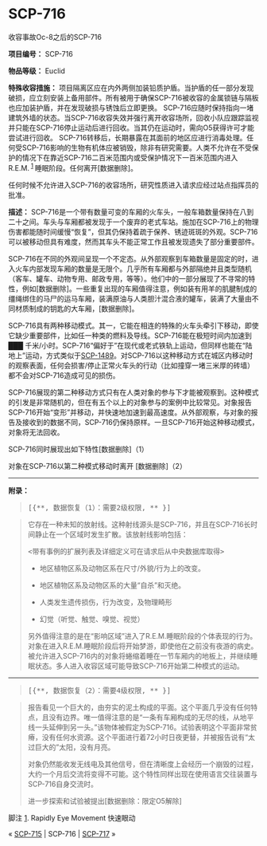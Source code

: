 # SCP-716
                        




收容事故Oc-8之后的SCP-716



**项目编号：** SCP-716

**物品等级：** Euclid

**特殊收容措施：** 项目隔离区应在内外两侧加装铅质护盾。当护盾的任一部分发现破损，应立刻安装上备用部件。所有被用于确保SCP-716被收容的金属锁链与隔板也应加装护盾，并在发现破损与锈蚀后立即更换。
SCP-716应随时保持指向一堵建筑外墙的状态。当SCP-716收容失效并强行离开收容场所，回收小队应跟踪监视并只能在SCP-716停止运动后进行回收。当其仍在运动时，需向O5获得许可才能尝试进行回收。
SCP-716转移后，长期暴露在其面前的地区应进行消毒处理。任何受SCP-716影响的生物有机体应被销毁，除非有研究需要。人类不允许在不受保护的情况下在靠近SCP-716二百米范围内或受保护情况下一百米范围内进入R.E.M.<sup class='footnoteref'>
 <a shape='rect' class='footnoteref' id='footnoteref-1' href='javascript:;' onclick='WIKIDOT.page.utils.scrollToReference(&apos;footnote-1&apos;)'>1</a>
</sup>睡眠阶段。任何离开[数据删除]。

任何时候不允许进入SCP-716的收容场所，研究性质进入请求应经过站点指挥员的批准。

**描述：** SCP-716是一个带有数量可变的车厢的火车头，一般车箱数量保持在八到二十之间。车头与车厢都被发现于一个废弃的老式车站。施加在SCP-716上的物理伤害都能随时间缓慢“恢复”，但其仍保持着疏于保养、锈迹斑斑的外观。SCP-716可以被移动但具有难度，然而其车头不能正常工作且被发现遗失了部分重要部件。

SCP-716在不同的外观间呈现一个不定态。从外部观察到车箱数量是固定的时，进入火车内部发现车厢的数量是无限个。几乎所有车厢都与外部隔绝并且类型随机（客车、罐车、动物专用、邮政专用，等等）。他们中的一部分展现了不寻常的特性，例如[数据删除]。一些重复出现的车厢值得注意，例如装有用羊的肌腱制成的缰绳绑住的马尸的运马车厢，装满原油与人类胆汁混合液的罐车，装满了大量由不同材质制成的钥匙的大车厢，[数据删除]。

SCP-716具有两种移动模式。其一，它能在相连的特殊的火车头牵引下移动，即使它缺少重要部件，比如任一种类的燃料及导线。SCP-716能在极短时间内加速到███ 千米/小时。SCP-716“偏好于”在现代或老式铁轨上运动，但同样也能在“陆地上”运动，方式类似于[SCP-1489](/scp-1489)。对SCP-716以这种移动方式在城区内移动时的观察表面，任何会损害/停止正常火车头的行动（比如撞穿一堵三米厚的砖墙）都不会对SCP-716造成可见的损伤。

SCP-716展现的第二种移动方式只有在人类对象的参与下才能被观察到。这种模式的引发是非常随机的，但在有五个以上的对象参与的案例中比较常见。对象报告SCP-716开始“变形”并移动，并快速地加速到最高速度。从外部观察，与对象的报告及接收到的数据不同，SCP-716仍保持原样。一旦SCP-716开始这种移动模式，对象将无法回收。

SCP-716同时展现出如下特性[数据删除]（1）

对象在SCP-716以第二种模式移动时离开 [数据删除]（2）


---

**附录：** 


> <tt>[{**, &#25968;&#25454;&#24674;&#22797;&#65288;1&#65289;&#65306;&#38656;&#35201;2&#32423;&#26435;&#38480;, ** }]</tt>
> 


> 它存在一种未知的放射线。这种射线源头是SCP-716，并且在SCP-716长时间静止在一个区域时发生扩散。该放射线影响包括：
> 
> <tt>&lt;&#24102;&#26377;&#20107;&#20363;&#30340;&#25193;&#23637;&#21015;&#34920;&#21450;&#35814;&#32454;&#23450;&#20041;&#21487;&#22312;&#35831;&#27714;&#21518;&#20174;&#20013;&#22830;&#25968;&#25454;&#24211;&#21462;&#24471;&gt;</tt>
> 
> - 地区植物区系及动物区系在尺寸/外貌/行为上的改变。
> 
> - 地区植物区系及动物区系的大量“自杀”和灭绝。
> 
> - 人类发生遗传损伤，行为改变，及物理畸形
> 
> - 幻觉（听觉、触觉、嗅觉、视觉）
> 
> 另外值得注意的是在“影响区域”进入了R.E.M.睡眠阶段的个体表现的行为。对象在进入R.E.M.睡眠阶段后将开始梦游，即使他在之前没有夜游的病史。被允许进入SCP-716内的对象将蜷缩着睡在一节车厢内的地板上，并继续睡眠状态。多人进入收容区域可能导致SCP-716开始第二种模式的运动。
> 


---


> <tt>[{**, &#25968;&#25454;&#24674;&#22797;&#65288;2&#65289;&#65306;&#38656;&#35201;4&#32423;&#26435;&#38480;, ** }]</tt>
> 


> 报告看见一个巨大的，由夯实的泥土构成的平面。这个平面几乎没有任何特点，且没有边界。唯一值得注意的是“一条有车厢构成的无尽的线，从地平线一头延伸到另一头。”该物体被假定为SCP-716。试验表明这个平面非常贫瘠，没有任何水资源。这个平面进行着72小时日夜更替，并被报告说有“太过巨大的”太阳，没有月亮。
> 
> 对象仍然能收发无线电及其他信号，但在清晰度上会经历一个崩毁的过程，大约一个月后交流将变得不可能。这个特性同样出现在使用语言交往装置与SCP-716自身交流时。
> 
> 进一步探索和试验被提出[数据删除：限定O5解除]
> 


脚注
<a shape='rect' href='javascript:;' onclick='WIKIDOT.page.utils.scrollToReference(&apos;footnoteref-1&apos;)'>1</a>. Rapidly Eye Movement 快速眼动



« [SCP-715](/scp-715) | SCP-716 | [SCP-717](/scp-717) »





                    